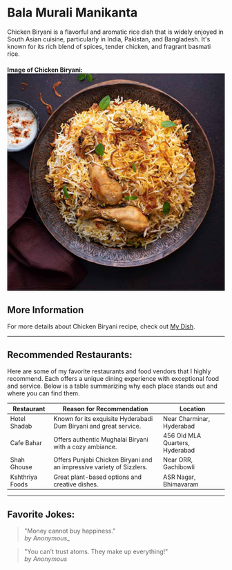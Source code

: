 # Bala Murali Manikanta
Chicken Biryani is a flavorful and aromatic rice dish that is widely enjoyed in South Asian cuisine, particularly in India, Pakistan, and Bangladesh. It's known for its rich blend of spices, tender chicken, and fragrant basmati rice.

#### Image of Chicken Biryani: ![Chicken Biryani](Chicken-Biryani.jpg)
## More Information

For more details about Chicken Biryani recipe, check out [My Dish](https://www.indianhealthyrecipes.com/chicken-biryani-recipe/).


---

## Recommended Restaurants:

Here are some of my favorite restaurants and food vendors that I highly recommend. Each offers a unique dining experience with exceptional food and service. Below is a table summarizing why each place stands out and where you can find them.

| Restaurant        | Reason for Recommendation                    | Location            |
|-------------------|----------------------------------------------|----------------------|
| Hotel Shadab      | Known for its exquisite Hyderabadi Dum Biryani and great service. | Near Charminar, Hyderabad |
| Cafe Bahar     | Offers authentic Mughalai Biryani with a cozy ambiance. | 456 Old MLA Quarters, Hyderabad |
| Shah Ghouse      |  Offers Punjabi Chicken Biryani and an impressive variety of Sizzlers. | Near ORR, Gachibowli |
| Kshthriya Foods  | Great plant-based options and creative dishes. | ASR Nagar, Bhimavaram |


---

## Favorite Jokes:

> "Money cannot buy happiness."  
> _by Anonymous__

> "You can’t trust atoms. They make up everything!"  
> _by Anonymous_
